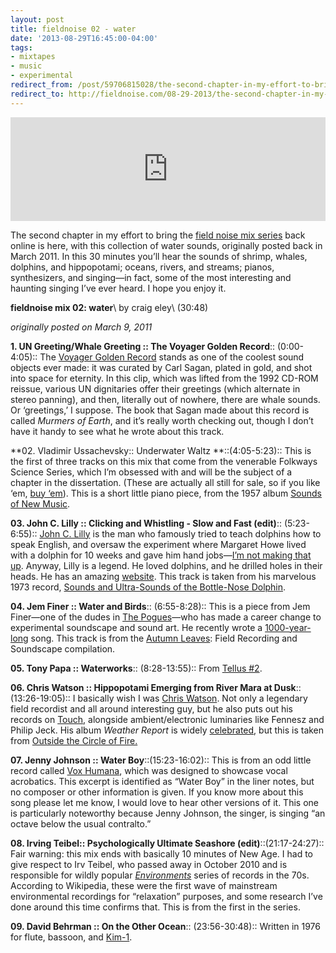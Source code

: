 ```yaml
---
layout: post 
title: fieldnoise 02 - water 
date: '2013-08-29T16:45:00-04:00' 
tags: 
- mixtapes 
- music 
- experimental 
redirect_from: /post/59706815028/the-second-chapter-in-my-effort-to-bring-the-field/
redirect_to: http://fieldnoise.com/08-29-2013/the-second-chapter-in-my-effort-to-bring-the-field.html
---
```


<iframe width="100%" height="166" scrolling="no" frameborder="no" src="https://w.soundcloud.com/player/?url=https%3A//api.soundcloud.com/tracks/107885221&amp;color=ff5500&amp;auto_play=false&amp;hide_related=false&amp;show_comments=true&amp;show_user=true&amp;show_reposts=false"></iframe>

The second chapter in my effort to bring the [field noise mix series](/tagged/mixtapes) back online is here, with this collection of water sounds, originally posted back in March 2011. In this 30 minutes you’ll hear the sounds of shrimp, whales, dolphins, and hippopotami; oceans, rivers, and streams; pianos, synthesizers, and singing—in fact, some of the most interesting and haunting singing I’ve ever heard. I hope you enjoy it.

**fieldnoise mix 02: water**\\ by craig eley\\ (30:48)

*originally posted on March 9, 2011*

**1. UN Greeting/Whale Greeting :: The Voyager Golden Record**:: (0:00-4:05):: The [Voyager Golden Record](http://en.wikipedia.org/wiki/Voyager_Golden_Record) stands as one of the coolest sound objects ever made: it was curated by Carl Sagan, plated in gold, and shot into space for eternity. In this clip, which was lifted from the 1992 CD-ROM reissue, various UN dignitaries offer their greetings (which alternate in stereo panning), and then, literally out of nowhere, there are whale sounds. Or ‘greetings,’ I suppose. The book that Sagan made about this record is called *Murmers of Earth*, and it’s really worth checking out, though I don’t have it handy to see what he wrote about this track.

**02. Vladimir Ussachevsky:: Underwater Waltz **::(4:05-5:23):: This is the first of three tracks on this mix that come from the venerable Folkways Science Series, which I’m obsessed with and will be the subject of a chapter in the dissertation. (These are actually all still for sale, so if you like ‘em, [buy ‘em](http://www.folkways.si.edu/searchresults.aspx?sPhrase=Science&sType=cat)). This is a short little piano piece, from the 1957 album [Sounds of New Music](http://www.folkways.si.edu/albumdetails.aspx?itemid=1133).

**03. John C. Lilly :: Clicking and Whistling - Slow and Fast (edit)**:: (5:23-6:55):: [John C. Lilly](http://en.wikipedia.org/wiki/John_C_Lilly) is the man who famously tried to teach dolphins how to speak English, and oversaw the experiment where Margaret Howe lived with a dolphin for 10 weeks and gave him hand jobs—[I’m not making that up](http://www.worldsstrangest.com/mental-floss/4-bizarre-experiments-that-should-never-be-repeated/). Anyway, Lilly is a legend. He loved dolphins, and he drilled holes in their heads. He has an amazing [website](http://67.55.50.201/lilly/hub.html). This track is taken from his marvelous 1973 record, [Sounds and Ultra-Sounds of the Bottle-Nose Dolphin](http://www.folkways.si.edu/albumdetails.aspx?itemid=1119).

**04. Jem Finer :: Water and Birds**:: (6:55-8:28):: This is a piece from Jem Finer—one of the dudes in [The Pogues](http://www.youtube.com/watch?v=NrAwK9juhhY)—who has made a career change to experimental soundscape and sound art. He recently wrote a [1000-year-long](http://longplayer.org/) song. This track is from the [Autumn Leaves](http://www.gruenrekorder.de/?page_id=218): Field Recording and Soundscape compilation.

**05. Tony Papa :: Waterworks**:: (8:28-13:55):: From [Tellus \#2](http://www.ubu.com/sound/tellus_2.html).

**06. Chris Watson :: Hippopotami Emerging from River Mara at Dusk**:: (13:26-19:05):: I basically wish I was [Chris Watson](http://www.chriswatson.net/). Not only a legendary field recordist and all around interesting guy, but he also puts out his records on [Touch](http://www.touchmusic.org.uk/), alongside ambient/electronic luminaries like Fennesz and Philip Jeck. His album *Weather Report* is widely [celebrated](http://www.theguardian.com/music/2007/nov/22/1000tohearbeforeyoudie3), but this is taken from [Outside the Circle of Fire.](http://touchshop.org/product_info.php?cPath=9&products_id=14)

**07. Jenny Johnson :: Water Boy**::(15:23-16:02):: This is from an odd little record called [Vox Humana](http://www.folkways.si.edu/albumdetails.aspx?itemid=1111), which was designed to showcase vocal acrobatics. This excerpt is identified as “Water Boy” in the liner notes, but no composer or other information is given. If you know more about this song please let me know, I would love to hear other versions of it. This one is particularly noteworthy because Jenny Johnson, the singer, is singing “an octave below the usual contralto.”

**08. Irving Teibel:: Psychologically Ultimate Seashore (edit)**::(21:17-24:27):: Fair warning: this mix ends with basically 10 minutes of New Age. I had to give respect to Irv Teibel, who passed away in October 2010 and is responsible for wildly popular *[Environments](http://en.wikipedia.org/wiki/Environments_(series))* series of records in the 70s. According to Wikipedia, these were the first wave of mainstream environmental recordings for “relaxation” purposes, and some research I’ve done around this time confirms that. This is from the first in the series.

**09. David Behrman :: On the Other Ocean**:: (23:56-30:48):: Written in 1976 for flute, bassoon, and [Kim-1](http://de.academic.ru/pictures/dewiki/75/Kim-1-computer.jpg).

